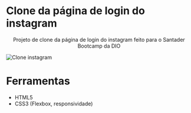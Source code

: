# Clone da página de login do instagram
 <p align="center">Projeto de clone da página de login do instagram feito para o Santader Bootcamp da DIO</p> 

![Clone instagram](https://user-images.githubusercontent.com/82170234/174154638-e08a678a-ec42-4b10-8fe1-7d7da180cc5a.png)

# Ferramentas
 - HTML5
 - CSS3 (Flexbox, responsividade)
